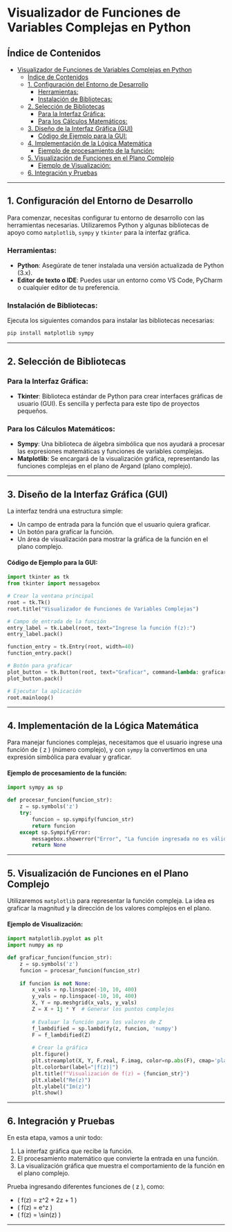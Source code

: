 
# Visualizador de Funciones de Variables Complejas en Python

## Índice de Contenidos

- [Visualizador de Funciones de Variables Complejas en Python](#visualizador-de-funciones-de-variables-complejas-en-python)
  - [Índice de Contenidos](#índice-de-contenidos)
  - [1. Configuración del Entorno de Desarrollo](#1-configuración-del-entorno-de-desarrollo)
    - [Herramientas:](#herramientas)
    - [Instalación de Bibliotecas:](#instalación-de-bibliotecas)
  - [2. Selección de Bibliotecas](#2-selección-de-bibliotecas)
    - [Para la Interfaz Gráfica:](#para-la-interfaz-gráfica)
    - [Para los Cálculos Matemáticos:](#para-los-cálculos-matemáticos)
  - [3. Diseño de la Interfaz Gráfica (GUI)](#3-diseño-de-la-interfaz-gráfica-gui)
      - [Código de Ejemplo para la GUI:](#código-de-ejemplo-para-la-gui)
  - [4. Implementación de la Lógica Matemática](#4-implementación-de-la-lógica-matemática)
      - [Ejemplo de procesamiento de la función:](#ejemplo-de-procesamiento-de-la-función)
  - [5. Visualización de Funciones en el Plano Complejo](#5-visualización-de-funciones-en-el-plano-complejo)
      - [Ejemplo de Visualización:](#ejemplo-de-visualización)
  - [6. Integración y Pruebas](#6-integración-y-pruebas)

---

## 1. Configuración del Entorno de Desarrollo

Para comenzar, necesitas configurar tu entorno de desarrollo con las herramientas necesarias. Utilizaremos Python y algunas bibliotecas de apoyo como `matplotlib`, `sympy` y `tkinter` para la interfaz gráfica.

### Herramientas:

- **Python**: Asegúrate de tener instalada una versión actualizada de Python (3.x).
- **Editor de texto o IDE**: Puedes usar un entorno como VS Code, PyCharm o cualquier editor de tu preferencia.

### Instalación de Bibliotecas:

Ejecuta los siguientes comandos para instalar las bibliotecas necesarias:

```bash
pip install matplotlib sympy
```

---

## 2. Selección de Bibliotecas

### Para la Interfaz Gráfica:

- **Tkinter**: Biblioteca estándar de Python para crear interfaces gráficas de usuario (GUI). Es sencilla y perfecta para este tipo de proyectos pequeños.

### Para los Cálculos Matemáticos:

- **Sympy**: Una biblioteca de álgebra simbólica que nos ayudará a procesar las expresiones matemáticas y funciones de variables complejas.
- **Matplotlib**: Se encargará de la visualización gráfica, representando las funciones complejas en el plano de Argand (plano complejo).

---

## 3. Diseño de la Interfaz Gráfica (GUI)

La interfaz tendrá una estructura simple:
- Un campo de entrada para la función que el usuario quiera graficar.
- Un botón para graficar la función.
- Un área de visualización para mostrar la gráfica de la función en el plano complejo.

#### Código de Ejemplo para la GUI:

```python
import tkinter as tk
from tkinter import messagebox

# Crear la ventana principal
root = tk.Tk()
root.title("Visualizador de Funciones de Variables Complejas")

# Campo de entrada de la función
entry_label = tk.Label(root, text="Ingrese la función f(z):")
entry_label.pack()

function_entry = tk.Entry(root, width=40)
function_entry.pack()

# Botón para graficar
plot_button = tk.Button(root, text="Graficar", command=lambda: graficar_funcion(function_entry.get()))
plot_button.pack()

# Ejecutar la aplicación
root.mainloop()
```

---

## 4. Implementación de la Lógica Matemática

Para manejar funciones complejas, necesitamos que el usuario ingrese una función de \( z \) (número complejo), y con `sympy` la convertimos en una expresión simbólica para evaluar y graficar.

#### Ejemplo de procesamiento de la función:

```python
import sympy as sp

def procesar_funcion(funcion_str):
    z = sp.symbols('z')
    try:
        funcion = sp.sympify(funcion_str)
        return funcion
    except sp.SympifyError:
        messagebox.showerror("Error", "La función ingresada no es válida.")
        return None
```

---

## 5. Visualización de Funciones en el Plano Complejo

Utilizaremos `matplotlib` para representar la función compleja. La idea es graficar la magnitud y la dirección de los valores complejos en el plano.

#### Ejemplo de Visualización:

```python
import matplotlib.pyplot as plt
import numpy as np

def graficar_funcion(funcion_str):
    z = sp.symbols('z')
    funcion = procesar_funcion(funcion_str)
    
    if funcion is not None:
        x_vals = np.linspace(-10, 10, 400)
        y_vals = np.linspace(-10, 10, 400)
        X, Y = np.meshgrid(x_vals, y_vals)
        Z = X + 1j * Y  # Generar los puntos complejos
        
        # Evaluar la función para los valores de Z
        f_lambdified = sp.lambdify(z, funcion, 'numpy')
        F = f_lambdified(Z)
        
        # Crear la gráfica
        plt.figure()
        plt.streamplot(X, Y, F.real, F.imag, color=np.abs(F), cmap='plasma')
        plt.colorbar(label="|f(z)|")
        plt.title(f"Visualización de f(z) = {funcion_str}")
        plt.xlabel("Re(z)")
        plt.ylabel("Im(z)")
        plt.show()
```

---

## 6. Integración y Pruebas

En esta etapa, vamos a unir todo:
1. La interfaz gráfica que recibe la función.
2. El procesamiento matemático que convierte la entrada en una función.
3. La visualización gráfica que muestra el comportamiento de la función en el plano complejo.

Prueba ingresando diferentes funciones de \( z \), como:
- \( f(z) = z^2 + 2z + 1 \)
- \( f(z) = e^z \)
- \( f(z) = \sin(z) \)

---